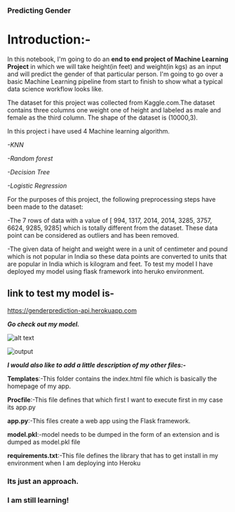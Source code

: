 ### Predicting Gender

# Introduction:-

In this notebook, I'm going to do an **end to end project of Machine Learning Project** in which we will take height(in feet) and weight(in kgs) as an input and will predict the gender of that particular person. I'm going to go over a basic Machine Learning pipeline from start to finish to show what a typical data science workflow looks like.

The dataset for this project was collected from Kaggle.com.The dataset contains three columns one weight one of height and labeled as male and female as the third column. The shape of the dataset is (10000,3).

In this project i have used 4 Machine learning algorithm.

*-KNN*

*-Random forest*

*-Decision Tree*

*-Logistic Regression*

For the purposes of this project, the following preprocessing steps have been made to the dataset:

-The 7 rows of data with a value of [ 994, 1317, 2014, 2014, 3285, 3757, 6624, 9285, 9285] which is totally different from the dataset. These data point can be considered as outliers and has been removed.

-The given data of height and weight were in a unit of centimeter and pound which is not popular in India so these data points are converted to units that are popular in India which is kilogram and feet.
To test my model I have deployed my model using flask framework into heruko environment.

## link to test my model is-

https://genderprediction-api.herokuapp.com

***Go check out my model.***

![alt text](https://github.com/Anas-coder/My-Projects/blob/master/Machine%20Learning%20Projects/Screenshot%20(7).png
)



![output](https://github.com/Anas-coder/Project-Gender-Prediction/blob/master/Output.png)


***I would also like to add a little description of my other files:-***

**Templates**:-This folder contains the index.html file which is basically the homepage of my app.

**Procfile**:-This file defines that which first I want to execute first in my case its app.py

**app.py**:-This files create a web app using the Flask framework.

**model.pkl**:-model needs to be dumped in the form of an extension and is dumped as model.pkl file

**requirements.txt**:-This file defines the library that has to get install in my environment when I am deploying into Heroku


### Its just an approach.
### I am still learning!

